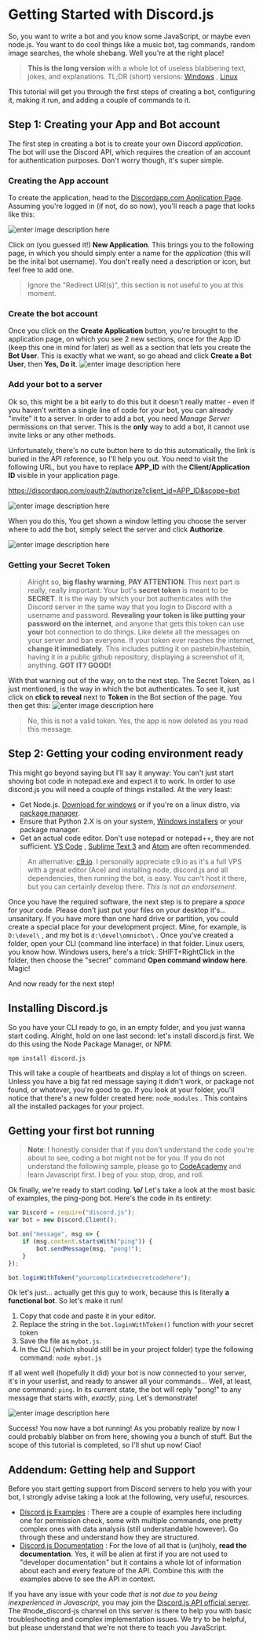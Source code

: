 # Getting Started with Discord.js

So, you want to write a bot and you know some JavaScript, or maybe even node.js. You want to do cool things like a music bot, tag commands, random image searches, the whole shebang. Well you're at the right place!

> **This is the long version** with a whole lot of useless blabbering text, jokes, and explanations. 
> TL;DR (short) versions: [Windows]() , [Linux](linux-tldr.html)

This tutorial will get you through the first steps of creating a bot, configuring it, making it run, and adding a couple of commands to it. 

## Step 1: Creating your App and Bot account
The first step in creating a bot is to create your own Discord *application*. The bot will use the Discord API, which requires the creation of an account for authentication purposes. Don't worry though, it's super simple. 

### Creating the App account

To create the application, head to the [Discordapp.com Application Page](https://discordapp.com/developers/applications/me). Assuming you're logged in (if not, do so now), you'll reach a page that looks like this: 

![enter image description here](http://i.imgur.com/geAQzyc.png)

Click on (you guessed it!) **New Application**. This brings you to the following page, in which you should simply enter a name for the *application* (this will be the inital bot username). You don't really need a description or icon, but feel free to add one.

> Ignore the "Redirect URI(s)", this section is not useful to you at this moment.

### Create the bot account

Once you click on the **Create Application** button, you're brought to the application page, on which you see 2 new sections, once for the App ID (keep this one in mind for later) as well as a section that lets you create the **Bot User**. This is exactly what we want, so go ahead and click **Create a Bot User**, then **Yes, Do it**.
![enter image description here](http://i.imgur.com/apFCWyQ.png)


### Add your bot to a server

Ok so, this might be a bit early to do this but it doesn't really matter - even if you haven't written a single line of code for your bot, you can already "invite" it to a server. In order to add a bot, you need *Manage Server* permissions on that server. This is the **only** way to add a bot, it cannot use invite links or any other methods.

Unfortunately, there's no cute button here to do this automatically, the link is buried in the API reference, so I'll help you out. You need to visit the following URL, but you have to replace **APP_ID** with the **Client/Application ID** visible in your application page.

https://discordapp.com/oauth2/authorize?client_id=APP_ID&scope=bot

![enter image description here](http://i.imgur.com/5ojWF2M.png)

When you do this, You get shown a window letting you choose the server where to add the bot, simply select the server and click **Authorize**.

![enter image description here](http://i.imgur.com/3XT7MCi.png)

### Getting your Secret Token

> Alright so, **big flashy warning**, **PAY ATTENTION**. This next part is really, really important: Your bot's **secret token** is meant to be **SECRET**. It is the way by which your bot authenticates with the Discord server in the same way that you login to Discord with a username and password. **Revealing your token is like putting your password on the internet**, and anyone that gets this token can use **your** bot connection to do things. Like delete all the messages on your server and ban everyone. If your token ever reaches the internet, **change it immediately**. This includes putting it on pastebin/hastebin, having it in a public github repository, displaying a screenshot of it, anything. **GOT IT? GOOD!**

With that warning out of the way, on to the next step. The Secret Token, as I just mentioned, is the way in which the bot authenticates. To see it, just click on **click to reveal** next to **Token** in the Bot section of the page. You then get this: 
![enter image description here](http://i.imgur.com/6iaWr3u.png)
> No, this is not a valid token. Yes, the app is now deleted as you read this message. 

## Step 2: Getting your coding environment ready

This might go beyond saying but I'll say it anyway: You can't just start shoving bot code in notepad.exe and expect it to work. In order to use discord.js you will need a couple of things installed. At the very least:

 - Get Node.js. [Download for windows](https://nodejs.org/en/download/) or if you're on a linux distro, via [package manager](https://nodejs.org/en/download/package-manager/). 
 - Ensure that Python 2.X is on your system, [Windows installers](https://www.python.org/downloads/) or your package manager.
 - Get an actual code editor. Don't use notepad or notepad++, they are not sufficient. [VS Code](https://www.visualstudio.com/en-us/products/code-vs.aspx) , [Sublime Text 3](https://www.sublimetext.com/3) and [Atom](https://atom.io/) are often recommended.

> An alternative: [c9.io](https://c9.io/). I personally appreciate c9.io as it's a full VPS with a great editor (Ace) and installing node, discord.js and all dependencies, then running the bot, is easy. You can't host it there, but you can certainly develop there. *This is not an endorsement*. 

Once you have the required software, the next step is to prepare a *space* for your code. Please don't just put your files on your desktop it's... unsanitary. If you have more than one hard drive or partition, you could create a special place for your development project. Mine, for example, is `D:\devel\` , and my bot is `d:\devel\omnicbot\` . Once you've created a folder, open your CLI (command line interface) in that folder. Linux users, you know how. Windows users, here's a trick: SHIFT+RightClick in the folder, then choose the "secret" command **Open command window here**. Magic!

And now ready for the next step!

## Installing Discord.js

So you have your CLI ready to go, in an empty folder, and you just wanna start coding. Alright, hold on one last second: let's install discord.js first. We do this using the Node Package Manager, or NPM: 

`npm install discord.js`

This will take a couple of heartbeats and display a lot of things on screen. Unless you have a big fat red message saying it didn't work, or package not found, or whatever, you're good to go. If you look at your folder, you'll notice that there's a new folder created here: `node_modules` . This contains all the installed packages for your project. 

## Getting your first bot running
> **Note**: I honestly consider that if you don't understand the code you're about to see, coding a bot might not be for you. If you do not understand the following sample, please go to [CodeAcademy](https://www.codecademy.com/learn/javascript) and learn Javascript first. I beg of you: stop, drop, and roll.

Ok finally, we're ready to start coding. **\o/**
Let's take a look at the most basic of examples, the ping-pong bot. Here's the code in its entirety: 

```js
var Discord = require("discord.js");
var bot = new Discord.Client();

bot.on("message", msg => {
	if (msg.content.startsWith("ping")) {
		bot.sendMessage(msg, "pong!");
	}
});

bot.loginWithToken("yourcomplicatedsecretcodehere");
```

Ok let's just... actually get this guy to work, because this is literally **a functional bot**. So let's make it run! 

 1. Copy that code and paste it in your editor.
 2. Replace the string in the `bot.loginWithToken()` function with *your* secret token
 3. Save the file as `mybot.js`.
 4. In the CLI (which should still be in your project folder) type the following command: `node mybot.js`

If all went well (hopefully it did) your bot is now connected to your server, it's in your userlist, and ready to answer all your commands... Well, at least, *one* command: `ping`. In its current state, the bot will reply "pong!" to any message that starts with, *exactly*, `ping`. Let's demonstrate!

![enter image description here](http://i.imgur.com/kSJDuwg.png)

Success! You now have a bot running! As you probably realize by now I could probably blabber on from here, showing you a bunch of stuff. But the scope of this tutorial is completed, so I'll shut up now! Ciao!

## Addendum: Getting help and Support
Before you start getting support from Discord servers to help you with your bot, I strongly advise taking a look at the following, very useful, resources. 

 - [Discord.js Examples](https://github.com/hydrabolt/discord.js/tree/master/examples) : There are a couple of examples here including one for permission check, some with multiple commands, one pretty complex ones with data analysis (still understandable however). Go through these and understand how they are structured.
 - [Discord.js Documentation](http://discordjs.readthedocs.io/en/latest/index.html) : For the love of all that is (un)holy, **read the documentation**. Yes, it will be alien at first if you are not used to "developer documentation" but it contains a whole lot of information about each and every feature of the API. Combine this with the examples above to see the API in context.

If you have any issue with your code *that is not due to you being inexperienced in Javascript*, you may join the [Discord.js API official server](https://discord.gg/seraph-leblanc-oracle). The #node_discord-js channel on this server is there to help you with basic troubleshooting and complex implementation issues. We try to be helpful, but please understand that we're not there to teach you JavaScript. 
